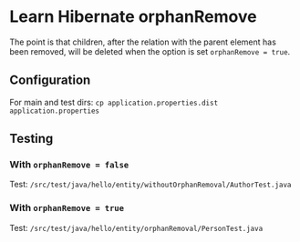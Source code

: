 # Learn Hibernate orphanRemove

The point is that children, after the relation with the parent element has been removed, 
will be deleted when the option is set `orphanRemove = true`.

## Configuration

For main and test dirs:
`cp application.properties.dist application.properties`

## Testing

### With `orphanRemove = false`

Test: `/src/test/java/hello/entity/withoutOrphanRemoval/AuthorTest.java`

### With `orphanRemove = true`

Test: `/src/test/java/hello/entity/orphanRemoval/PersonTest.java`

